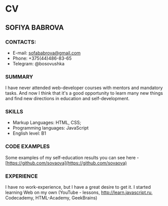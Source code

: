 # CV

## SOFIYA BABROVA

### CONTACTS:
* E-mail: sofababrova@gmail.com
* Phone: +375(44)486-83-65
* Telegram: @bosovushka

### SUMMARY 
I have never attended web-developer courses with mentors and mandatory tasks. And now I think that it's a good opportunity to learn many new things and find new directions in education and self-development.

### SKILLS
* Markup Languages: HTML, CSS;
* Programming languages: JavaScript
* English level: B1

### CODE EXAMPLES
Some examples of my self-education results you can see here - [https://github.com/sovaova](https://github.com/sovaova)

### EXPERIENCE
I have no work-experience, but I have a great desire to get it. 
I started learning Web on my own (YouTube - lessons, http://learn.javascript.ru, Codecademy, HTML-Academy, GeekBrains)

